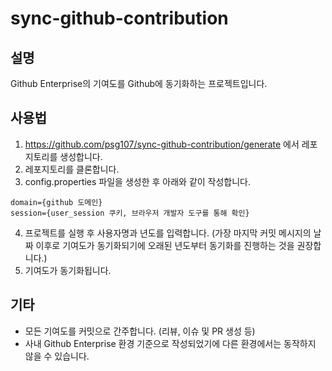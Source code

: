 # sync-github-contribution

## 설명
Github Enterprise의 기여도를 Github에 동기화하는 프로젝트입니다.

## 사용법
1. https://github.com/psg107/sync-github-contribution/generate 에서 레포지토리를 생성합니다.
2. 레포지토리를 클론합니다.
3. config.properties 파일을 생성한 후 아래와 같이 작성합니다.
```properties
domain={github 도메인}
session={user_session 쿠키, 브라우저 개발자 도구를 통해 확인}
```
4. 프로젝트를 실행 후 사용자명과 년도를 입력합니다. (가장 마지막 커밋 메시지의 날짜 이후로 기여도가 동기화되기에 오래된 년도부터 동기화를 진행하는 것을 권장합니다.)
5. 기여도가 동기화됩니다.

## 기타
- 모든 기여도를 커밋으로 간주합니다. (리뷰, 이슈 및 PR 생성 등)
- 사내 Github Enterprise 환경 기준으로 작성되었기에 다른 환경에서는 동작하지 않을 수 있습니다.
